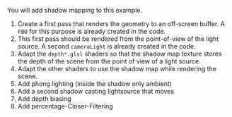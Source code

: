 You will add shadow mapping to this example.
1. Create a first pass that renders the geometry to an off-screen buffer. A `FBO` for this purpose is already created in the code.
1. This first pass should be rendered from the point-of-view of the light source. A second `cameraLight` is already created in the code.
1. Adapt the `depth*.glsl` shaders so that the shadow map texture stores the depth of the scene from the point of view of a light source.
1. Adapt the other shaders to use the shadow map while rendering the scene.
1. Add phong lighting (inside the shadow only ambient)
1. Add a second shadow casting lightsource that moves
1. Add depth biasing
1. Add percentage-Closer-Filtering
